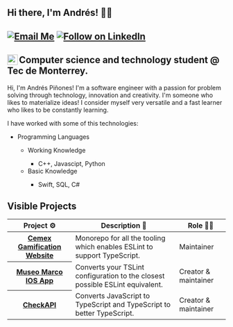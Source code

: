 ## Hi there, I'm Andrés! 👋🏻
[![Email Me](https://img.shields.io/badge/Email-andrespinones@gmail.com-BB001B.svg)](mailto:andrespinones@gmail.com)
[![Follow on LinkedIn](https://img.shields.io/badge/Follow-LinkedIn-2867B2.svg)](https://linkedin.com/in/andrespinones)
---
<img align = "left" width="24px" height="24px" src="https://upload.wikimedia.org/wikipedia/commons/4/47/Logo_del_ITESM.svg">Computer science and technology student @ Tec de Monterrey. 
--
Hi, I'm Andrés Piñones! I'm a software engineer with a passion for problem solving through technology, innovation and creativity. I'm someone who likes to materialize ideas!
I consider myself very versatile and a fast learner who likes to be constantly learning.

I have worked with some of this technologies:
<ul>
  <li>Programming Languages</li>
  <ul>
     <li>Working Knowledge</li>
      <ul>
        <li>C++, Javascipt, Python</li>
      </ul>
      <li>Basic Knowledge</li>
      <ul>
        <li>Swift, SQL, C#</li>
      </ul>
  </ul>
</ul>

## Visible Projects
<table>
  <thead>
    <th>Project ⚙️</th>
    <th>Description 📝</th>
    <th>Role 🧑‍🏭</th>
  </thead>
  <tbody>
    <tr>
      <th><a href="https://github.com/EdithBenvenuto/CemexWeb">Cemex Gamification Website</a></th>
      <td>Monorepo for all the tooling which enables ESLint to support TypeScript.</td>
      <td>Maintainer</td>
    </tr>
    <tr>
      <th><a href="https://github.com/solishiguera/TC2007B.3-MARCO-iOS">Museo Marco IOS App</a></th>
      <td>Converts your TSLint configuration to the closest possible ESLint equivalent.</td>
      <td>Creator & maintainer</td>
    </tr>
    <tr>
      <th><a href="https://github.com/andrespinones/checkAPI">CheckAPI</a></th>
      <td>Converts JavaScript to TypeScript and TypeScript to better TypeScript.</td>
      <td>Creator & maintainer</td>
    </tr>
  </tbody>
</table>

<!--
**andrespinones/andrespinones** is a ✨ _special_ ✨ repository because its `README.md` (this file) appears on your GitHub profile.

Here are some ideas to get you started:

- 🔭 I’m currently working on ...
- 🌱 I’m currently learning ...
- 👯 I’m looking to collaborate on ...
- 🤔 I’m looking for help with ...
- 💬 Ask me about ...
- 📫 How to reach me: ...
- 😄 Pronouns: ...
- ⚡ Fun fact: ...
-->
